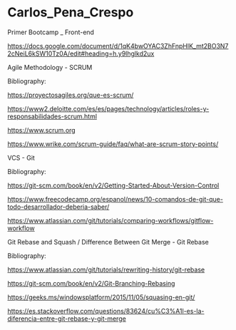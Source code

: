 # Carlos_Pena_Crespo
Primer Bootcamp _ Front-end

https://docs.google.com/document/d/1qK4bwOYAC3ZhFnpHlK_mt2BO3N72cNeiL6kSW10Tz0A/edit#heading=h.y9lhglkd2ux

Agile Methodology - SCRUM

Bibliography:

https://proyectosagiles.org/que-es-scrum/

https://www2.deloitte.com/es/es/pages/technology/articles/roles-y-responsabilidades-scrum.html

https://www.scrum.org

https://www.wrike.com/scrum-guide/faq/what-are-scrum-story-points/


VCS - Git

Bibliography:

https://git-scm.com/book/en/v2/Getting-Started-About-Version-Control

https://www.freecodecamp.org/espanol/news/10-comandos-de-git-que-todo-desarrollador-deberia-saber/

https://www.atlassian.com/git/tutorials/comparing-workflows/gitflow-workflow


Git Rebase and Squash / 
Difference Between Git Merge - Git Rebase

Bibliography:

https://www.atlassian.com/git/tutorials/rewriting-history/git-rebase

https://git-scm.com/book/en/v2/Git-Branching-Rebasing

https://geeks.ms/windowsplatform/2015/11/05/squasing-en-git/

https://es.stackoverflow.com/questions/83624/cu%C3%A1l-es-la-diferencia-entre-git-rebase-y-git-merge




